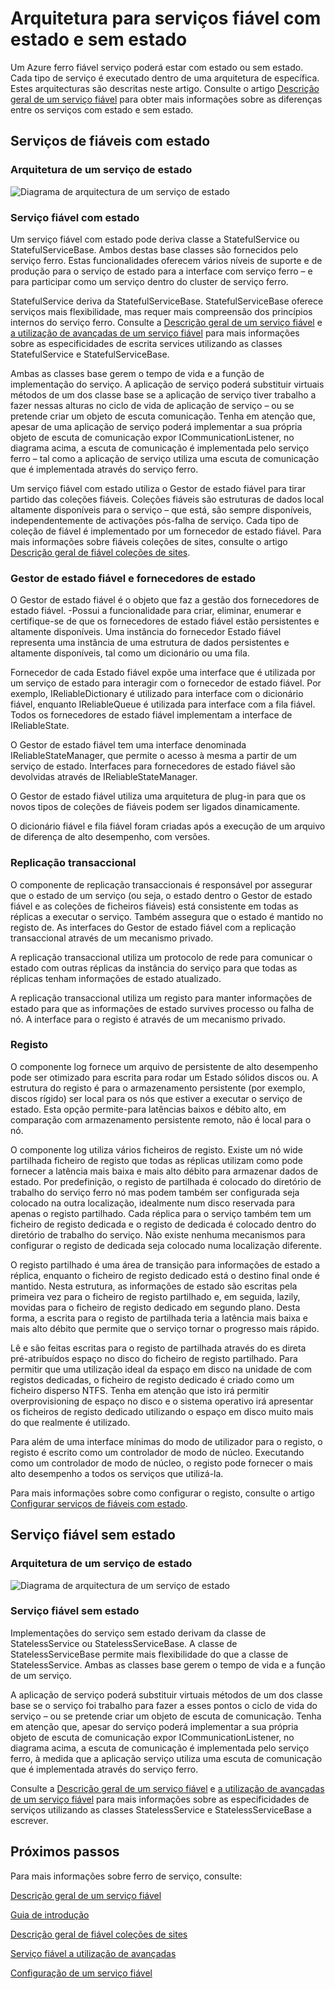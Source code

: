 <properties
   pageTitle="Arquitetura de um serviço fiável | Microsoft Azure"
   description="Descrição geral da arquitetura de um serviço fiável para os serviços com estado e sem estado"
   services="service-fabric"
   documentationCenter=".net"
   authors="AlanWarwick"
   manager="timlt"
   editor="vturecek"/>

<tags
   ms.service="Service-Fabric"
   ms.devlang="dotnet"
   ms.topic="article"
   ms.tgt_pltfrm="NA"
   ms.workload="NA"
   ms.date="03/30/2016"
   ms.author="alanwar"/>

# <a name="architecture-for-stateful-and-stateless-reliable-services"></a>Arquitetura para serviços fiável com estado e sem estado

Um Azure ferro fiável serviço poderá estar com estado ou sem estado. Cada tipo de serviço é executado dentro de uma arquitetura de específica. Estes arquitecturas são descritas neste artigo.
Consulte o artigo [Descrição geral de um serviço fiável](service-fabric-reliable-services-introduction.md) para obter mais informações sobre as diferenças entre os serviços com estado e sem estado.

## <a name="stateful-reliable-services"></a>Serviços de fiáveis com estado

### <a name="architecture-of-a-stateful-service"></a>Arquitetura de um serviço de estado
![Diagrama de arquitectura de um serviço de estado](./media/service-fabric-reliable-services-platform-architecture/reliable-stateful-service-architecture.png)

### <a name="stateful-reliable-service"></a>Serviço fiável com estado

Um serviço fiável com estado pode deriva classe a StatefulService ou StatefulServiceBase. Ambos destas base classes são fornecidos pelo serviço ferro. Estas funcionalidades oferecem vários níveis de suporte e de produção para o serviço de estado para a interface com serviço ferro – e para participar como um serviço dentro do cluster de serviço ferro.

StatefulService deriva da StatefulServiceBase. StatefulServiceBase oferece serviços mais flexibilidade, mas requer mais compreensão dos princípios internos do serviço ferro.
Consulte a [Descrição geral de um serviço fiável](service-fabric-reliable-services-introduction.md) e [a utilização de avançadas de um serviço fiável](service-fabric-reliable-services-advanced-usage.md) para mais informações sobre as especificidades de escrita services utilizando as classes StatefulService e StatefulServiceBase.

Ambas as classes base gerem o tempo de vida e a função de implementação do serviço. A aplicação de serviço poderá substituir virtuais métodos de um dos classe base se a aplicação de serviço tiver trabalho a fazer nessas alturas no ciclo de vida de aplicação de serviço – ou se pretende criar um objeto de escuta comunicação. Tenha em atenção que, apesar de uma aplicação de serviço poderá implementar a sua própria objeto de escuta de comunicação expor ICommunicationListener, no diagrama acima, a escuta de comunicação é implementada pelo serviço ferro – tal como a aplicação de serviço utiliza uma escuta de comunicação que é implementada através do serviço ferro.

Um serviço fiável com estado utiliza o Gestor de estado fiável para tirar partido das coleções fiáveis. Coleções fiáveis são estruturas de dados local altamente disponíveis para o serviço – que está, são sempre disponíveis, independentemente de activações pós-falha de serviço. Cada tipo de coleção de fiável é implementado por um fornecedor de estado fiável.
Para mais informações sobre fiáveis coleções de sites, consulte o artigo [Descrição geral de fiável coleções de sites](service-fabric-reliable-services-reliable-collections.md).

### <a name="reliable-state-manager-and-state-providers"></a>Gestor de estado fiável e fornecedores de estado

O Gestor de estado fiável é o objeto que faz a gestão dos fornecedores de estado fiável. -Possui a funcionalidade para criar, eliminar, enumerar e certifique-se de que os fornecedores de estado fiável estão persistentes e altamente disponíveis. Uma instância do fornecedor Estado fiável representa uma instância de uma estrutura de dados persistentes e altamente disponíveis, tal como um dicionário ou uma fila.

Fornecedor de cada Estado fiável expõe uma interface que é utilizada por um serviço de estado para interagir com o fornecedor de estado fiável. Por exemplo, IReliableDictionary é utilizado para interface com o dicionário fiável, enquanto IReliableQueue é utilizada para interface com a fila fiável. Todos os fornecedores de estado fiável implementam a interface de IReliableState.

O Gestor de estado fiável tem uma interface denominada IReliableStateManager, que permite o acesso à mesma a partir de um serviço de estado. Interfaces para fornecedores de estado fiável são devolvidas através de IReliableStateManager.

O Gestor de estado fiável utiliza uma arquitetura de plug-in para que os novos tipos de coleções de fiáveis podem ser ligados dinamicamente.

O dicionário fiável e fila fiável foram criadas após a execução de um arquivo de diferença de alto desempenho, com versões.

### <a name="transactional-replicator"></a>Replicação transaccional

O componente de replicação transaccionais é responsável por assegurar que o estado de um serviço (ou seja, o estado dentro o Gestor de estado fiável e as coleções de ficheiros fiáveis) está consistente em todas as réplicas a executar o serviço. Também assegura que o estado é mantido no registo de. As interfaces do Gestor de estado fiável com a replicação transaccional através de um mecanismo privado.

A replicação transaccional utiliza um protocolo de rede para comunicar o estado com outras réplicas da instância do serviço para que todas as réplicas tenham informações de estado atualizado.

A replicação transaccional utiliza um registo para manter informações de estado para que as informações de estado survives processo ou falha de nó. A interface para o registo é através de um mecanismo privado.

### <a name="log"></a>Registo

O componente log fornece um arquivo de persistente de alto desempenho pode ser otimizado para escrita para rodar um Estado sólidos discos ou.  A estrutura do registo é para o armazenamento persistente (por exemplo, discos rígido) ser local para os nós que estiver a executar o serviço de estado. Esta opção permite-para latências baixos e débito alto, em comparação com armazenamento persistente remoto, não é local para o nó.

O componente log utiliza vários ficheiros de registo. Existe um nó wide partilhada ficheiro de registo que todas as réplicas utilizam como pode fornecer a latência mais baixa e mais alto débito para armazenar dados de estado. Por predefinição, o registo de partilhada é colocado do diretório de trabalho do serviço ferro nó mas podem também ser configurada seja colocado na outra localização, idealmente num disco reservada para apenas o registo partilhado. Cada réplica para o serviço também tem um ficheiro de registo dedicada e o registo de dedicada é colocado dentro do diretório de trabalho do serviço. Não existe nenhuma mecanismos para configurar o registo de dedicada seja colocado numa localização diferente.

O registo partilhado é uma área de transição para informações de estado a réplica, enquanto o ficheiro de registo dedicado está o destino final onde é mantido. Nesta estrutura, as informações de estado são escritas pela primeira vez para o ficheiro de registo partilhado e, em seguida, lazily, movidas para o ficheiro de registo dedicado em segundo plano. Desta forma, a escrita para o registo de partilhada teria a latência mais baixa e mais alto débito que permite que o serviço tornar o progresso mais rápido.

Lê e são feitas escritas para o registo de partilhada através do es direta pré-atribuídos espaço no disco do ficheiro de registo partilhado. Para permitir que uma utilização ideal da espaço em disco na unidade de com registos dedicadas, o ficheiro de registo dedicado é criado como um ficheiro disperso NTFS. Tenha em atenção que isto irá permitir overprovisioning de espaço no disco e o sistema operativo irá apresentar os ficheiros de registo dedicado utilizando o espaço em disco muito mais do que realmente é utilizado.

Para além de uma interface mínimas do modo de utilizador para o registo, o registo é escrito como um controlador de modo de núcleo. Executando como um controlador de modo de núcleo, o registo pode fornecer o mais alto desempenho a todos os serviços que utilizá-la.

Para mais informações sobre como configurar o registo, consulte o artigo [Configurar serviços de fiáveis com estado](service-fabric-reliable-services-configuration.md).

## <a name="stateless-reliable-service"></a>Serviço fiável sem estado

### <a name="architecture-of-a-stateless-service"></a>Arquitetura de um serviço de estado
![Diagrama de arquitectura de um serviço de estado](./media/service-fabric-reliable-services-platform-architecture/reliable-stateless-service-architecture.png)

### <a name="stateless-reliable-service"></a>Serviço fiável sem estado

Implementações do serviço sem estado derivam da classe de StatelessService ou StatelessServiceBase. A classe de StatelessServiceBase permite mais flexibilidade do que a classe de StatelessService.
Ambas as classes base gerem o tempo de vida e a função de um serviço.

A aplicação de serviço poderá substituir virtuais métodos de um dos classe base se o serviço foi trabalho para fazer a esses pontos o ciclo de vida do serviço – ou se pretende criar um objeto de escuta de comunicação. Tenha em atenção que, apesar do serviço poderá implementar a sua própria objeto de escuta de comunicação expor ICommunicationListener, no diagrama acima, a escuta de comunicação é implementada pelo serviço ferro, à medida que a aplicação serviço utiliza uma escuta de comunicação que é implementada através do serviço ferro.

Consulte a [Descrição geral de um serviço fiável](service-fabric-reliable-services-introduction.md) e [a utilização de avançadas de um serviço fiável](service-fabric-reliable-services-advanced-usage.md) para mais informações sobre as especificidades de serviços utilizando as classes StatelessService e StatelessServiceBase a escrever.

<!--Every topic should have next steps and links to the next logical set of content to keep the customer engaged-->
## <a name="next-steps"></a>Próximos passos

Para mais informações sobre ferro de serviço, consulte:

[Descrição geral de um serviço fiável](service-fabric-reliable-services-introduction.md)

[Guia de introdução](service-fabric-reliable-services-quick-start.md)

[Descrição geral de fiável coleções de sites](service-fabric-reliable-services-reliable-collections.md)

[Serviço fiável a utilização de avançadas](service-fabric-reliable-services-advanced-usage.md)

[Configuração de um serviço fiável](service-fabric-reliable-services-configuration.md)  
